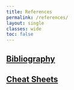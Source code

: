 ```yaml
---
title: References
permalink: /references/
layout: single
classes: wide
toc: false
---
```


## [Bibliography](/references/bibliography/)

## [Cheat Sheets](/references/cheatsheets/)
